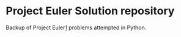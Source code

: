 Project Euler Solution repository
===

Backup of Project Euler[1] problems attempted in Python.

[1]: https://www.projecteuler.net/

